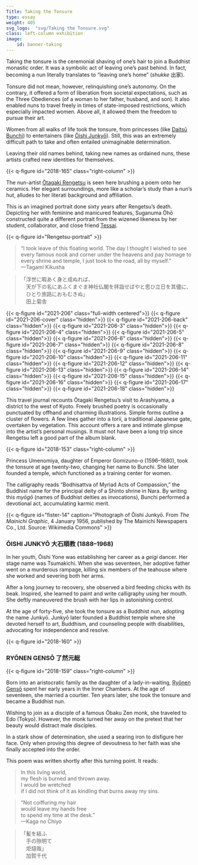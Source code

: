 ```yaml
---
Title: Taking the Tonsure
type: essay
weight: 405
svg_logo:  "svg/Taking the Tonsure.svg"
class: left-column exhibition
image: 
    id: banner-taking
---
```


Taking the tonsure is the ceremonial shaving of one’s hair to join a Buddhist monastic order. It was a symbolic act of leaving one’s past behind. In fact, becoming a nun literally translates to “leaving one’s home” (*shukke* <span lang="ja">出家</span>).

Tonsure did not mean, however, relinquishing one’s autonomy. On the contrary, it offered a form of liberation from societal expectations, such as the Three Obediences (of a woman to her father, husband, and son). It also enabled nuns to travel freely in times of state-imposed restrictions, which especially impacted women. Above all, it allowed them the freedom to pursue their art.

Women from all walks of life took the tonsure, from princesses (like [Daitsū Bunchi](/artists/#Daitsū-Bunchi-大通文智/)) to entertainers (like [Ōishi Junkyō](/artists/#Ōishi-Junkyō-大石順教/)). Still, this was an extremely difficult path to take and often entailed unimaginable determination.

Leaving their old names behind, taking new names as ordained nuns, these artists crafted new identities for themselves.


{{< q-figure id="2018-165" class="right-column" >}}

The nun-artist [Ōtagaki Rengetsu](/artists/#Ōtagaki-Rengetsu-太田垣蓮月/) is seen here brushing a poem onto her ceramics. Her elegant surroundings, more like a scholar’s study than a nun’s hut, alludes to her literati background and affiliation.

This is an imagined portrait done sixty years after Rengetsu’s death. Depicting her with feminine and manicured features, Suganuma Ōhō constructed quite a different portrait from the wizened likeness by her student, collaborator, and close friend [Tessai](/artists/#Tomioka-Tessai-富岡鉄斎/).

{{< q-figure id="Rengetsu-portrait" >}}

>“I took leave of this floating world. The day I thought I wished to see every famous nook and corner under the heavens and pay homage to every shrine and temple, I just took to the road, all by myself.”<br />
>—Tagami Kikusha

><span lang="ja">「浮世に暇あく身と成ぬれば、<br />
>&#12288;天が下の名にあふくまぐま神社仏閣を拝詣せばやと思ひ立日を其儘に、<br />
>&#12288;ひとり旅路におもむきぬ」<br />
>&#12288;田上菊舎</span>

<div class="spacer spacer-200"></div>

{{< q-figure id="2021-206" class="full-width centered">}}
{{< q-figure id="2021-206-cover" class="hidden">}}
{{< q-figure id="2021-206-back" class="hidden">}}
{{< q-figure id="2021-206-3" class="hidden">}}
{{< q-figure id="2021-206-4" class="hidden">}}
{{< q-figure id="2021-206-5" class="hidden">}}
{{< q-figure id="2021-206-6" class="hidden">}}
{{< q-figure id="2021-206-7" class="hidden">}}
{{< q-figure id="2021-206-8" class="hidden">}}
{{< q-figure id="2021-206-9" class="hidden">}}
{{< q-figure id="2021-206-10" class="hidden">}}
{{< q-figure id="2021-206-11" class="hidden">}}
{{< q-figure id="2021-206-12" class="hidden">}}
{{< q-figure id="2021-206-13" class="hidden">}}
{{< q-figure id="2021-206-14" class="hidden">}}
{{< q-figure id="2021-206-15" class="hidden">}}
{{< q-figure id="2021-206-16" class="hidden">}}
{{< q-figure id="2021-206-17" class="hidden">}}
{{< q-figure id="2021-206-18" class="hidden">}}

This travel journal recounts Ōtagaki Rengetsu’s visit to Arashiyama, a district to the west of Kyoto. Freely brushed poetry is occasionally punctuated by offhand and charming illustrations. Simple forms outline a cluster of flowers. A few lines gather into a *torii*, a traditional Japanese gate, overtaken by vegetation. This account offers a rare and intimate glimpse into the artist’s personal musings. It must not have been a long trip since Rengetsu left a good part of the album blank.

{{< q-figure id="2018-153" class="right-column" >}}

Princess Umenomiya, daughter of Emperor Gomizuno-o (1596–1680), took the tonsure at age twenty-two, changing her name to Bunchi. She later founded a temple, which functioned as a training center for women.

The calligraphy reads “Bodhisattva of Myriad Acts of Compassion,” the Buddhist name for the principal deity of a Shinto shrine in Nara. By writing this *myōgō* (names of Buddhist deities as invocations), Bunchi performed a devotional act, accumulating karmic merit.

{{< q-figure id="fister-14" caption="Photograph of Ōishi Junkyō. From *The Mainichi Graphic*, 4 January 1956, published by The Mainichi Newspapers Co., Ltd. Source: Wikimedia Commons" >}}

### ŌISHI JUNKYŌ <span lang="ja">大石順教</span> (1888–1968)

In her youth, Ōishi Yone was establishing her career as a *geigi* dancer. Her stage name was Tsumakichi. When she was seventeen, her adoptive father went on a murderous rampage, killing six members of the teahouse where she worked and severing both her arms.

After a long journey to recovery, she observed a bird feeding chicks with its beak. Inspired, she learned to paint and write calligraphy using her mouth. She deftly maneuvered the brush with her lips in astonishing control.

At the age of forty-five, she took the tonsure as a Buddhist nun, adopting the name Junkyō. Junkyō later founded a Buddhist temple where she devoted herself to art, Buddhism, and counseling people with disabilities, advocating for independence and resolve.

{{< q-figure id="2018-160" >}}

### RYŌNEN GENSŌ <span lang="ja">了然元総</span>

{{< q-figure id="2018-159" class="right-column" >}}

Born into an aristocratic family as the daughter of a lady-in-waiting, [Ryōnen Gensō](/artists/#Ryōnen-Gensō-了然元総/) spent her early years in the Inner Chambers. At the age of seventeen, she married a courtier. Ten years later, she took the tonsure and became a Buddhist nun.

Wishing to join as a disciple of a famous Ōbaku Zen monk, she traveled to Edo (Tokyo). However, the monk turned her away on the pretext that her beauty would distract male disciples.

In a stark show of determination, she used a searing iron to disfigure her face. Only when proving this degree of devoutness to her faith was she finally accepted into the order.

This poem was written shortly after this turning point. It reads:

>In this living world,<br />
>my flesh is burned and thrown away.<br />
>I would be wretched<br />
>if I did not think of it as kindling that burns away my sins.<br />

>“Not coiffuring my hair<br />
>would leave my hands free<br />
>to spend my time at the desk.”<br />
>—Kaga no Chiyo<br />

><span lang="ja">「髪を結ふ<br />
>&#12288;手の隙明て　<br />
>&#12288;炬燵哉」<br />
>&#12288;加賀千代</span>


